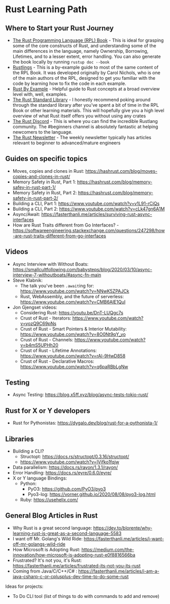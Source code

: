 # Rust Learning Path

## Where to Start your Rust Journey
- [The Rust Programming Language (RPL) Book](https://doc.rust-lang.org/book/) - This is ideal for grasping some of the core constructs of Rust, and understanding some of the main differences in the language, namely Ownership, Borrowing, Lifetimes, and to a lesser extent, error handling. You can also generate the book locally by running `rustup doc --book`
- [Rustlings](https://github.com/rust-lang/rustlings/) - This is a by-example guide to most of the same content of the RPL Book. It was developed originally by Carol Nichols, who is one of the main authors of the RPL, designed to get you familiar with the code by learning how to fix the code in each example.
- [Rust By Example](https://doc.rust-lang.org/stable/rust-by-example/) - Helpful guide to Rust concepts at a broad overview level with, well, examples.
- [The Rust Standard Library](https://doc.rust-lang.org/std/index.html) - I honestly recommend poking around through the standard library after you’ve spent a bit of time in the RPL Book or other learning materials. This will hopefully give you a high level overview of what Rust itself offers you without using any crates
- [The Rust Discord](https://discord.com/invite/rust-lang) - This is where you can find the incredible Rustlang community. The #beginners channel is absolutely fantastic at helping newcomers to the language.
- [The Rust Newsletter](https://this-week-in-rust.org/) - The weekly newsletter typically has articles relevant to beginner to advanced/mature engineers

## Guides on specific topics
- Moves, copies and clones in Rust: https://hashrust.com/blog/moves-copies-and-clones-in-rust/
- Memory Safety in Rust, Part 1: https://hashrust.com/blog/memory-safey-in-rust-part-1/
- Memory Safety in Rust, Part 2: https://hashrust.com/blog/memory-safety-in-rust-part-2/
- Building a CLI, Part 1: https://www.youtube.com/watch?v=v1L91-rCiQs
- Building a CLI, Part 2: https://www.youtube.com/watch?v=cLk47gn6A1M
- Async/Await: https://fasterthanli.me/articles/surviving-rust-async-interfaces
- How are Rust Traits different from Go Interfaces? - https://softwareengineering.stackexchange.com/questions/247298/how-are-rust-traits-different-from-go-interfaces


## Videos
- Async Interview with Without Boats: https://smallcultfollowing.com/babysteps/blog/2020/03/10/async-interview-7-withoutboats/#async-fn-main
- Steve Klabnik:
    - The talk you've been `.await`ing for: https://www.youtube.com/watch?v=NNwK5ZPAJCk
    - Rust, WebAssembly, and the future of serverless: https://www.youtube.com/watch?v=CMB6AlE1QuI
- Jon Gjengset videos:
    - Considering Rust: https://youtu.be/DnT-LUQgc7s
    - Crust of Rust - Iterators: https://www.youtube.com/watch?v=yozQ9C69pNs
    - Crust of Rust - Smart Pointers & Interior Mutability: https://www.youtube.com/watch?v=8O0Nt9qY_vo
    - Crust of Rust - Channels: https://www.youtube.com/watch?v=b4mS5UPHh20
    - Crust of Rust - Lifetime Annotations: https://www.youtube.com/watch?v=rAl-9HwD858
    - Crust of Rust - Declarative Macros: https://www.youtube.com/watch?v=q6paRBbLgNw

## Testing
- Async Testing: https://blog.x5ff.xyz/blog/async-tests-tokio-rust/

## Rust for X or Y developers
- Rust for Pythonistas: https://dygalo.dev/blog/rust-for-a-pythonista-1/

## Libraries
- Building a CLI?
    - Structopt: https://docs.rs/structopt/0.3.16/structopt/
    - https://www.youtube.com/watch?v=IVifko1fqjw
- Data parallelism: https://docs.rs/rayon/1.3.1/rayon/
- Error Handling: https://docs.rs/eyre/0.6.0/eyre/
- X or Y language Bindings:
    - Python:
        - PyO3: https://github.com/PyO3/pyo3
        - Pyo3-log: https://vorner.github.io/2020/08/08/pyo3-log.html
    - Ruby: https://usehelix.com/


## General Blog Articles in Rust
- Why Rust is a great second language: https://dev.to/blorente/why-learning-rust-is-great-as-a-second-language-5583
- I want off Mr. Golang's Wild Ride: https://fasterthanli.me/articles/i-want-off-mr-golangs-wild-ride
- How Microsoft is Adopting Rust: https://medium.com/the-innovation/how-microsoft-is-adopting-rust-e0f8816566ba
- Frustrated? It's not you, it's Rust: https://fasterthanli.me/articles/frustrated-its-not-you-its-rust
- Coming from Java/C/C++/C# : https://fasterthanli.me/articles/i-am-a-java-csharp-c-or-cplusplus-dev-time-to-do-some-rust

Ideas for projects:
- To Do CLI tool (list of things to do with commands to add and remove)